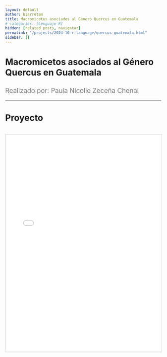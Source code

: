```yaml
---
layout: default
author: biarretam
title: Macromicetos asociados al Género Quercus en Guatemala
# categories: [Lenguaje R]
hidden: [related_posts, navigator]
permalink: "/projects/2024-10-r-language/quercus-guatemala.html"
sidebar: []
---
```


# Macromicetos asociados al Género Quercus en Guatemala

<h2 style="color: gray; font-weight: normal;">
Realizado por: Paula Nicolle Zeceña Chenal
</h2>

---

# Proyecto
<br>

<iframe 
    src="/assets/pdf/2024-10-r/paula_zecena.pdf" 
    width="100%" 
    height="700" 
    style="border: 1px solid #ccc;"
></iframe>